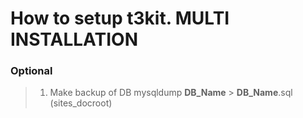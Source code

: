 # How to setup t3kit. MULTI INSTALLATION

### Optional

>1. Make backup of DB
>mysqldump **DB\_Name** > **DB\_Name**.sql (sites_docroot)
